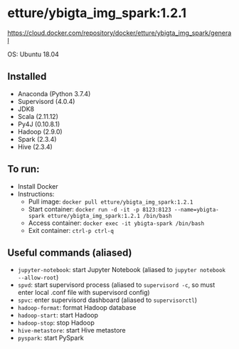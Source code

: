# etture/ybigta_img_spark:1.2.1
https://cloud.docker.com/repository/docker/etture/ybigta_img_spark/general

OS: Ubuntu 18.04
## Installed
- Anaconda (Python 3.7.4)
- Supervisord (4.0.4)
- JDK8
- Scala (2.11.12)
- Py4J (0.10.8.1)
- Hadoop (2.9.0)
- Spark (2.3.4)
- Hive (2.3.4)

## To run: 
- Install Docker
- Instructions:
    - Pull image: `docker pull etture/ybigta_img_spark:1.2.1`
    - Start container: `docker run -d -it -p 8123:8123 --name=ybigta-spark etture/ybigta_img_spark:1.2.1 /bin/bash`
    - Access container: `docker exec -it ybigta-spark /bin/bash`
    - Exit container: `ctrl-p ctrl-q`

## Useful commands (aliased)
- `jupyter-notebook`: start Jupyter Notebook (aliased to `jupyter notebook --allow-root`)
- `spvd`: start supervisord process (aliased to `supervisord -c`, so must enter local .conf file with supervisord config)
- `spvc`: enter supervisord dashboard (aliased to `supervisorctl`)
- `hadoop-format`: format Hadoop database
- `hadoop-start`: start Hadoop
- `hadoop-stop`: stop Hadoop
- `hive-metastore`: start Hive metastore
- `pyspark`: start PySpark

